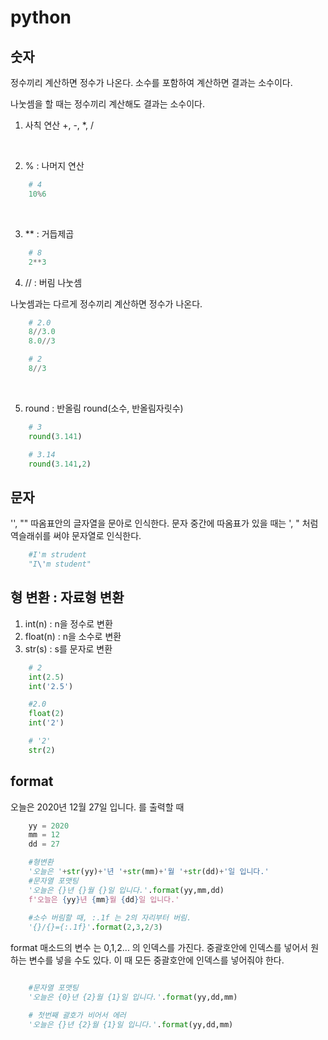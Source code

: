 # python

## 숫자

정수끼리 계산하면 정수가 나온다.
소수를 포함하여 계산하면 결과는 소수이다.

나눗셈을 할 때는 정수끼리 계산해도 결과는 소수이다.

1. 사칙 연산
+, -, *,  /
<br>

2. % : 나머지 연산
```python
    # 4
    10%6
```
<br>

3. ** : 거듭제곱
```python
    # 8
    2**3
```

4. // : 버림 나눗셈

나눗셈과는 다르게 정수끼리 계산하면 정수가 나온다.

```python
    # 2.0
    8//3.0 
    8.0//3
```

```python
    # 2
    8//3
```
<br>

5. round : 반올림
round(소수, 반올림자릿수)
```python
    # 3
    round(3.141)

    # 3.14
    round(3.141,2)
```

## 문자
'', "" 따옴표안의 글자열을 문아로 인식한다. 문자 중간에 따옴표가 있을 때는 \', \" 처럼 역슬래쉬를 써야 문자열로 인식한다.

```python
    #I'm strudent 
    "I\'m student"
```

## 형 변환 : 자료형 변환
1. int(n) : n을 정수로 변환
2. float(n) : n을 소수로 변환
3. str(s) : s를 문자로 변환

```python
    # 2
    int(2.5)
    int('2.5')

    #2.0
    float(2)
    int('2')

    # '2'
    str(2)

```

## format

오늘은 2020년 12월 27일 입니다. 를 출력할 때
```python
    yy = 2020
    mm = 12
    dd = 27

    #형변환
    '오늘은 '+str(yy)+'년 '+str(mm)+'월 '+str(dd)+'일 입니다.'
    #문자열 포맷팅
    '오늘은 {}년 {}월 {}일 입니다.'.format(yy,mm,dd)
    f'오늘은 {yy}년 {mm}월 {dd}일 입니다.'
    
    #소수 버림할 때, :.1f 는 2의 자리부터 버림.
    '{}/{}={:.1f}'.format(2,3,2/3)
```

format 매소드의 변수 는 0,1,2... 의 인덱스를 가진다.
중괄호안에 인덱스를 넣어서 원하는 변수를 넣을 수도 있다.
이 때 모든 중괄호안에 인덱스를 넣어줘야 한다.

```python

    #문자열 포맷팅
    '오늘은 {0}년 {2}월 {1}일 입니다.'.format(yy,dd,mm)

    # 첫번째 괄호가 비어서 에러
    '오늘은 {}년 {2}월 {1}일 입니다.'.format(yy,dd,mm)
```